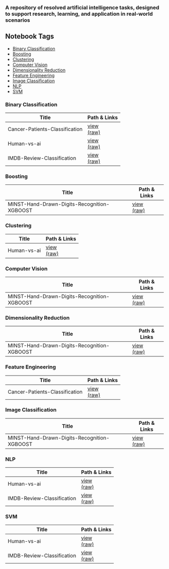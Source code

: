 ### A repository of resolved artificial intelligence tasks, designed to support research, learning, and application in real-world scenarios

<!-- NOTEBOOK-TOC-START -->
## Notebook Tags

- [Binary Classification](#binary-classification)
- [Boosting](#boosting)
- [Clustering](#clustering)
- [Computer Vision](#computer-vision)
- [Dimensionality Reduction](#dimensionality-reduction)
- [Feature Engineering](#feature-engineering)
- [Image Classification](#image-classification)
- [NLP](#nlp)
- [SVM](#svm)

### Binary Classification

| Title | Path & Links |
|-------|--------------|
| Cancer-Patients-Classification | [view](https://nbviewer.org/github/Andrei0016/ML-Problem-Archive/blob/master/Cancer-Patients-Classification/Notebook.ipynb)<br>[(raw)](https://raw.githubusercontent.com/Andrei0016/ML-Problem-Archive/master/Cancer-Patients-Classification/Notebook.ipynb) |
| Human-vs-ai | [view](https://nbviewer.org/github/Andrei0016/ML-Problem-Archive/blob/master/Human-vs-ai/Notebook.ipynb)<br>[(raw)](https://raw.githubusercontent.com/Andrei0016/ML-Problem-Archive/master/Human-vs-ai/Notebook.ipynb) |
| IMDB-Review-Classification | [view](https://nbviewer.org/github/Andrei0016/ML-Problem-Archive/blob/master/IMDB-Review-Classification/Notebook.ipynb)<br>[(raw)](https://raw.githubusercontent.com/Andrei0016/ML-Problem-Archive/master/IMDB-Review-Classification/Notebook.ipynb) |

### Boosting

| Title | Path & Links |
|-------|--------------|
| MINST-Hand-Drawn-Digits-Recognition-XGBOOST | [view](https://nbviewer.org/github/Andrei0016/ML-Problem-Archive/blob/master/MINST-Hand-Drawn-Digits-Recognition-XGBOOST/Notebook.ipynb)<br>[(raw)](https://raw.githubusercontent.com/Andrei0016/ML-Problem-Archive/master/MINST-Hand-Drawn-Digits-Recognition-XGBOOST/Notebook.ipynb) |

### Clustering

| Title | Path & Links |
|-------|--------------|
| Human-vs-ai | [view](https://nbviewer.org/github/Andrei0016/ML-Problem-Archive/blob/master/Human-vs-ai/Notebook.ipynb)<br>[(raw)](https://raw.githubusercontent.com/Andrei0016/ML-Problem-Archive/master/Human-vs-ai/Notebook.ipynb) |

### Computer Vision

| Title | Path & Links |
|-------|--------------|
| MINST-Hand-Drawn-Digits-Recognition-XGBOOST | [view](https://nbviewer.org/github/Andrei0016/ML-Problem-Archive/blob/master/MINST-Hand-Drawn-Digits-Recognition-XGBOOST/Notebook.ipynb)<br>[(raw)](https://raw.githubusercontent.com/Andrei0016/ML-Problem-Archive/master/MINST-Hand-Drawn-Digits-Recognition-XGBOOST/Notebook.ipynb) |

### Dimensionality Reduction

| Title | Path & Links |
|-------|--------------|
| MINST-Hand-Drawn-Digits-Recognition-XGBOOST | [view](https://nbviewer.org/github/Andrei0016/ML-Problem-Archive/blob/master/MINST-Hand-Drawn-Digits-Recognition-XGBOOST/Notebook.ipynb)<br>[(raw)](https://raw.githubusercontent.com/Andrei0016/ML-Problem-Archive/master/MINST-Hand-Drawn-Digits-Recognition-XGBOOST/Notebook.ipynb) |

### Feature Engineering

| Title | Path & Links |
|-------|--------------|
| Cancer-Patients-Classification | [view](https://nbviewer.org/github/Andrei0016/ML-Problem-Archive/blob/master/Cancer-Patients-Classification/Notebook.ipynb)<br>[(raw)](https://raw.githubusercontent.com/Andrei0016/ML-Problem-Archive/master/Cancer-Patients-Classification/Notebook.ipynb) |

### Image Classification

| Title | Path & Links |
|-------|--------------|
| MINST-Hand-Drawn-Digits-Recognition-XGBOOST | [view](https://nbviewer.org/github/Andrei0016/ML-Problem-Archive/blob/master/MINST-Hand-Drawn-Digits-Recognition-XGBOOST/Notebook.ipynb)<br>[(raw)](https://raw.githubusercontent.com/Andrei0016/ML-Problem-Archive/master/MINST-Hand-Drawn-Digits-Recognition-XGBOOST/Notebook.ipynb) |

### NLP

| Title | Path & Links |
|-------|--------------|
| Human-vs-ai | [view](https://nbviewer.org/github/Andrei0016/ML-Problem-Archive/blob/master/Human-vs-ai/Notebook.ipynb)<br>[(raw)](https://raw.githubusercontent.com/Andrei0016/ML-Problem-Archive/master/Human-vs-ai/Notebook.ipynb) |
| IMDB-Review-Classification | [view](https://nbviewer.org/github/Andrei0016/ML-Problem-Archive/blob/master/IMDB-Review-Classification/Notebook.ipynb)<br>[(raw)](https://raw.githubusercontent.com/Andrei0016/ML-Problem-Archive/master/IMDB-Review-Classification/Notebook.ipynb) |

### SVM

| Title | Path & Links |
|-------|--------------|
| Human-vs-ai | [view](https://nbviewer.org/github/Andrei0016/ML-Problem-Archive/blob/master/Human-vs-ai/Notebook.ipynb)<br>[(raw)](https://raw.githubusercontent.com/Andrei0016/ML-Problem-Archive/master/Human-vs-ai/Notebook.ipynb) |
| IMDB-Review-Classification | [view](https://nbviewer.org/github/Andrei0016/ML-Problem-Archive/blob/master/IMDB-Review-Classification/Notebook.ipynb)<br>[(raw)](https://raw.githubusercontent.com/Andrei0016/ML-Problem-Archive/master/IMDB-Review-Classification/Notebook.ipynb) |
<!-- NOTEBOOK-TOC-END -->
